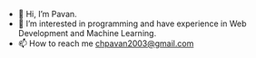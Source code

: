 - 👋 Hi, I’m Pavan.
- 👀 I’m interested in programming and have experience in Web Development and Machine Learning. 
- 📫 How to reach me chpavan2003@gmail.com

<!---
hell-lord/hell-lord is a ✨ special ✨ repository because its `README.md` (this file) appears on your GitHub profile.
You can click the Preview link to take a look at your changes.
--->
